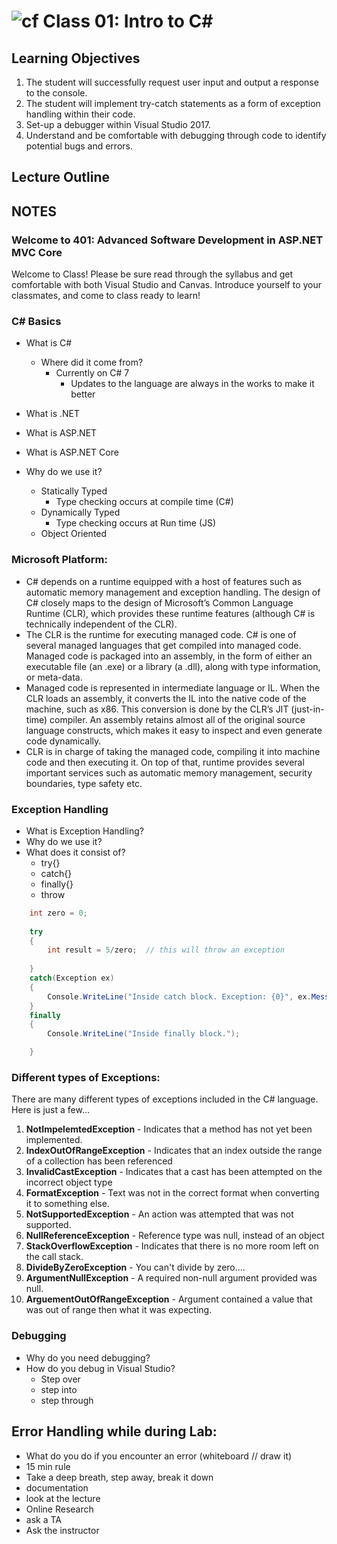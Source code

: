 ![cf](http://i.imgur.com/7v5ASc8.png) Class 01: Intro to C#
=====================================

## Learning Objectives
1. The student will successfully request user input and output a response to the console.
2. The student will implement try-catch statements as a form of exception handling within their code.
3. Set-up a debugger within Visual Studio 2017.
4. Understand and be comfortable with debugging through code to identify potential bugs and errors. 

## Lecture Outline

## NOTES
<!--Place any pre-lecture notes here . Examples include
1. Class Expectations
2. Syllabus 
3. Career Coaching/DSA 
4. misc..-->

### Welcome to 401: Advanced Software Development in ASP.NET MVC Core
Welcome to Class! Please be sure read through the syllabus and get comfortable with both Visual Studio and Canvas.
Introduce yourself to your classmates, and come to class ready to learn!

### C# Basics
* What is C#
  * Where did it come from?
	* Currently on C# 7
		* Updates to the language are always in the works to make it better
* What is .NET
* What is ASP.NET
* What is ASP.NET Core
	
* Why do we use it?
	* Statically Typed
		- Type checking occurs at compile time (C#)
	* Dynamically Typed
		- Type checking occurs at Run time (JS)
	* Object Oriented

### Microsoft Platform:
  * C# depends on a runtime equipped with a host of features such as automatic memory management and exception handling. 
  The design of C# closely maps to the design of Microsoft’s Common Language Runtime (CLR), which provides these runtime 
  features (although C# is technically independent of the CLR).
  * The CLR is the runtime for executing managed code. C# is one of several managed languages that get compiled into managed code. 
  Managed code is packaged into an assembly, in the form of either an executable file (an .exe) or a library (a .dll), 
  along with type information, or meta-data.
  * Managed code is represented in intermediate language or IL. When the CLR loads an assembly, it converts the IL into the 
  native code of the machine, such as x86. This conversion is done by the CLR’s JIT (just-in-time) compiler. An assembly retains 
  almost all of the original source language constructs, which makes it easy to inspect and even generate code dynamically.
  * CLR is in charge of taking the managed code, compiling it into machine code and then executing it. 
  On top of that, runtime provides several important services such as automatic memory management, security boundaries, 
  type safety etc.


### Exception Handling

- What is Exception Handling?
- Why do we use it?
- What does it consist of? 
	- try{}
	- catch{}
	- finally{}
	- throw


```csharp
    int zero = 0;    
    
    try
    {
        int result = 5/zero;  // this will throw an exception       
            
    }
    catch(Exception ex)
    {
        Console.WriteLine("Inside catch block. Exception: {0}", ex.Message );
    }
    finally
    {
        Console.WriteLine("Inside finally block.");

    }
```

### Different types of Exceptions:

There are many different types of exceptions included in the C# language. Here is just a few...

1. **NotImpelemtedException** - Indicates that a method has not yet been implemented. 
1. **IndexOutOfRangeException** - Indicates that an index outside the range of a collection has been referenced
1. **InvalidCastException** -  Indicates that a cast has been attempted on the incorrect object type
1. **FormatException** - Text was not in the correct format when converting it to something else.
1. **NotSupportedException** - An action was attempted that was not supported.
1. **NullReferenceException** - Reference type was null, instead of an object
1. **StackOverflowException** - Indicates that there is no more room left on the call stack. 
1. **DivideByZeroException** - You can't divide by zero....
1. **ArgumentNullException** - A required non-null argument provided was null.
1. **ArguementOutOfRangeException** - Argument contained a value that was out of range then what it was expecting. 


### Debugging

- Why do you need debugging?
- How do you debug in Visual Studio?
	- Step over
	- step into
	- step through


## Error Handling while during Lab:
   - What do you do if you encounter an error (whiteboard // draw it)
   - 15 min rule
   - Take a deep breath, step away, break it down
   - documentation
   - look at the lecture
   - Online Research
   - ask a TA
   - Ask the instructor
